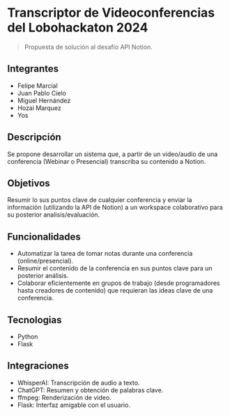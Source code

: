# Transcriptor de Videoconferencias del Lobohackaton 2024

> Propuesta de solución al desafio API Notion.

## Integrantes

- Felipe Marcial
- Juan Pablo Cielo
- Miguel Hernández
- Hozai Marquez
- Yos

## Descripción

Se propone desarrollar un sistema que, a partir de un video/audio de una conferencia (Webinar o Presencial) transcriba su contenido a Notion.

## Objetivos

Resumir lo sus puntos clave de cualquier conferencia y enviar la información (utilizando la API de Notion) a un workspace colaborativo para su posterior analisis/evaluación.

## Funcionalidades

- Automatizar la tarea de tomar notas durante una conferencia (online/presencial).
- Resumir el contenido de la conferencia en sus puntos clave para un posterior análisis.
- Colaborar eficientemente en grupos de trabajo (desde programadores hasta creadores de contenido) que requieran las ideas clave de una conferencia.

## Tecnologias

- Python
- Flask

## Integraciones

- WhisperAI: Transcripción de audio a texto.
- ChatGPT: Resumen y obtención de palabras clave.
- ffmpeg: Renderización de video.
- Flask: Interfaz amigable con el usuario.
